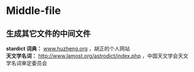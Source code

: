 # Middle-file

生成其它文件的中间文件
---
**stardict 词典：** www.huzheng.org ，胡正的个人网站  
**天文学名词：** http://www.lamost.org/astrodict/index.php ，中国天文学会天文学名词审定委员会  

